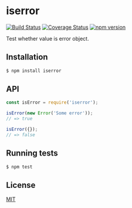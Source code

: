 # iserror

[![Build Status](https://travis-ci.org/yefremov/iserror.svg?branch=master)](https://travis-ci.org/yefremov/iserror)
[![Coverage Status](https://coveralls.io/repos/github/yefremov/iserror/badge.svg?branch=master)](https://coveralls.io/github/yefremov/iserror?branch=master)
[![npm version](https://badge.fury.io/js/iserror.svg)](https://badge.fury.io/js/iserror)

Test whether value is error object.

## Installation

```bash
$ npm install iserror
```

## API

```js
const isError = require('iserror');

isError(new Error('Some error'));
// => true

isError({});
// => false
```

## Running tests

```bash
$ npm test
```

## License

[MIT](LICENSE)
